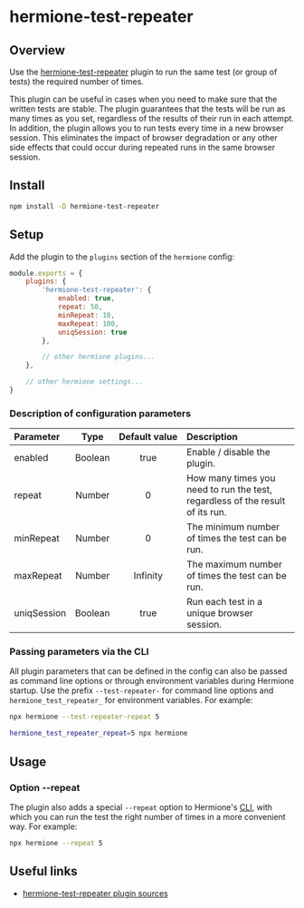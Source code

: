 # hermione-test-repeater

## Overview

Use the [hermione-test-repeater][hermione-test-repeater] plugin to run the same test (or group of tests) the required number of times.

This plugin can be useful in cases when you need to make sure that the written tests are stable. The plugin guarantees that the tests will be run as many times as you set, regardless of the results of their run in each attempt. In addition, the plugin allows you to run tests every time in a new browser session. This eliminates the impact of browser degradation or any other side effects that could occur during repeated runs in the same browser session.

## Install

```bash
npm install -D hermione-test-repeater
```

## Setup

Add the plugin to the `plugins` section of the `hermione` config:

```javascript
module.exports = {
    plugins: {
        'hermione-test-repeater': {
            enabled: true,
            repeat: 50,
            minRepeat: 10,
            maxRepeat: 100,
            uniqSession: true
        },

        // other hermione plugins...
    },

    // other hermione settings...
}
```

### Description of configuration parameters

| **Parameter** | **Type** | **Default&nbsp;value** | **Description** |
| :--- | :---: | :---: | :--- |
| enabled | Boolean | true | Enable / disable the plugin. |
| repeat | Number | 0 | How many times you need to run the test, regardless of the result of its run. |
| minRepeat | Number | 0 | The minimum number of times the test can be run. |
| maxRepeat | Number | Infinity | The maximum number of times the test can be run. |
| uniqSession | Boolean | true | Run each test in a unique browser session. |

### Passing parameters via the CLI

All plugin parameters that can be defined in the config can also be passed as command line options or through environment variables during Hermione startup. Use the prefix `--test-repeater-` for command line options and `hermione_test_repeater_` for environment variables. For example:

```bash
npx hermione --test-repeater-repeat 5
```

```bash
hermione_test_repeater_repeat=5 npx hermione
```

## Usage

### Option --repeat

The plugin also adds a special `--repeat` option to Hermione's [CLI][cli], with which you can run the test the right number of times in a more convenient way. For example:

```bash
npx hermione --repeat 5
```

## Useful links

* [hermione-test-repeater plugin sources][hermione-test-repeater]

[hermione-test-repeater]: https://github.com/gemini-testing/hermione-test-repeater
[cli]: https://en.wikipedia.org/wiki/Command-line_interface
